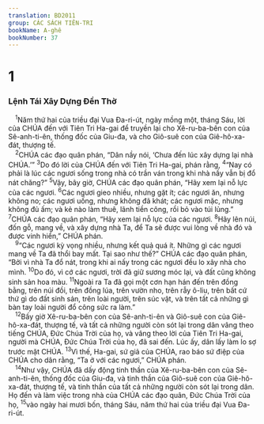 ```yaml
---
translation: BD2011
group: CÁC SÁCH TIÊN-TRI
bookName: A-ghê 
bookNumber: 37
---
```


<div class="title"><h1>1</h1><h3>Lệnh Tái Xây Dựng Ðền Thờ</h3></div>
<span class="verse ag_1_1"> <sup>1</sup>Năm thứ hai của triều đại Vua Ða-ri-út, ngày mồng một, tháng Sáu, lời của CHÚA đến với Tiên Tri Ha-gai để truyền lại cho Xê-ru-ba-bên con của Sê-anh-ti-ên, thống đốc của Giu-đa, và cho Giô-suê con của Giê-hô-xa-đát, thượng tế.<br/></span>
<span class="verse ag_1_2"> <sup>2</sup>CHÚA các đạo quân phán, “Dân nầy nói, ‘Chưa đến lúc xây dựng lại nhà CHÚA.’” </span>
<span class="verse ag_1_3"><sup>3</sup>Do đó lời của CHÚA đến với Tiên Tri Ha-gai, phán rằng, </span>
<span class="verse ag_1_4"><sup>4</sup>“Nay có phải là lúc các ngươi sống trong nhà có trần ván trong khi nhà nầy vẫn bị đổ nát chăng?” </span>
<span class="verse ag_1_5"><sup>5</sup>Vậy, bây giờ, CHÚA các đạo quân phán, “Hãy xem lại nỗ lực của các ngươi. </span>
<span class="verse ag_1_6"><sup>6</sup>Các ngươi gieo nhiều, nhưng gặt ít; các ngươi ăn, nhưng không no; các ngươi uống, nhưng không đã khát; các ngươi mặc, nhưng không đủ ấm; và kẻ nào làm thuê, lãnh tiền công, rồi bỏ vào túi lủng.” </span>
<span class="verse ag_1_7"><sup>7</sup>CHÚA các đạo quân phán, “Hãy xem lại nỗ lực của các ngươi. </span>
<span class="verse ag_1_8"><sup>8</sup>Hãy lên núi, đốn gỗ, mang về, và xây dựng nhà Ta, để Ta sẽ được vui lòng về nhà đó và được vinh hiển,” CHÚA phán.<br/></span>
<span class="verse ag_1_9"> <sup>9</sup>“Các ngươi kỳ vọng nhiều, nhưng kết quả quá ít. Những gì các ngươi mang về Ta đã thổi bay mất. Tại sao như thế?” CHÚA các đạo quân phán, “Bởi vì nhà Ta đổ nát, trong khi ai nấy trong các ngươi đều lo xây nhà cho mình. </span>
<span class="verse ag_1_10"><sup>10</sup>Do đó, vì cớ các ngươi, trời đã giữ sương móc lại, và đất cũng không sinh sản hoa màu. </span>
<span class="verse ag_1_11"><sup>11</sup>Ngoài ra Ta đã gọi một cơn hạn hán đến trên đồng bằng, trên núi đồi, trên đồng lúa, trên vườn nho, trên rẫy ô-liu, trên bất cứ thứ gì do đất sinh sản, trên loài người, trên súc vật, và trên tất cả những gì bàn tay loài người đổ công sức ra làm.”<br/></span>
<span class="verse ag_1_12"> <sup>12</sup>Bấy giờ Xê-ru-ba-bên con của Sê-anh-ti-ên và Giô-suê con của Giê-hô-xa-đát, thượng tế, và tất cả những người còn sót lại trong dân vâng theo tiếng CHÚA, Ðức Chúa Trời của họ, và vâng theo lời của Tiên Tri Ha-gai, người mà CHÚA, Ðức Chúa Trời của họ, đã sai đến. Lúc ấy, dân lấy làm lo sợ trước mặt CHÚA. </span>
<span class="verse ag_1_13"><sup>13</sup>Vì thế, Ha-gai, sứ giả của CHÚA, rao báo sứ điệp của CHÚA cho dân rằng, “Ta ở với các ngươi,” CHÚA phán.<br/></span>
<span class="verse ag_1_14"> <sup>14</sup>Như vậy, CHÚA đã dấy động tinh thần của Xê-ru-ba-bên con của Sê-anh-ti-ên, thống đốc của Giu-đa, và tinh thần của Giô-suê con của Giê-hô-xa-đát, thượng tế, và tinh thần của tất cả những người còn sót lại trong dân. Họ đến và làm việc trong nhà của CHÚA các đạo quân, Ðức Chúa Trời của họ, </span>
<span class="verse ag_1_15"><sup>15</sup>vào ngày hai mươi bốn, tháng Sáu, năm thứ hai của triều đại Vua Ða-ri-út.<br/></span>
